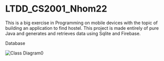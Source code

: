 # LTDD_CS2001_Nhom22

This is a big exercise in Programming on mobile devices with the topic of building an application to find hostel. This project is made entirely of pure Java and generates and retrieves data using Sqlite and Firebase.

 Database

![Class Diagram0](https://github.com/TranDatk/LTDD_CS2001_Nhom22/assets/84312661/2793dfcb-2d27-427f-a24d-eb31f475c16b)















































